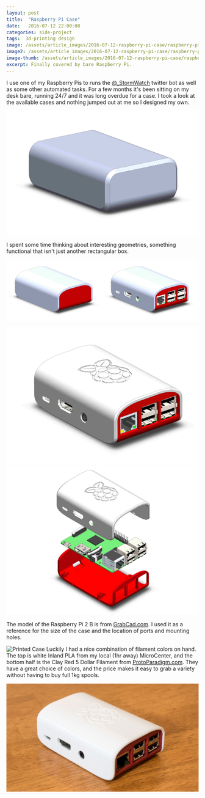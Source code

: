 ```yaml
---
layout: post
title:  "Raspberry Pi Case"
date:   2016-07-12 22:00:00
categories: side-project
tags:  3d-printing design
image: /assets/article_images/2016-07-12-raspberry-pi-case/raspberry-pi-case-main.jpg
image2: /assets/article_images/2016-07-12-raspberry-pi-case/raspberry-pi-case-main.jpg
image-thumb: /assets/article_images/2016-07-12-raspberry-pi-case/raspberry-pi-case-main.jpg
excerpt: Finally covered by bare Raspberry Pi.
---
```


I use one of my Raspberry Pis to runs the [@_StormWatch](https://twitter.com/_StormWatch) twitter bot as well as some other automated tasks.  For a few months it's been sitting on my desk bare, running 24/7 and it was long overdue for a case.  I took a look at the available cases and nothing jumped out at me so I designed my own.

![Basic Geometry](/assets/article_images/2016-07-12-raspberry-pi-case/basic-shape.JPG)

I spent some time thinking about interesting geometries, something functional that isn't just another rectangular box.

![Lines smoothed, halves split, and ports holes cut](/assets/article_images/2016-07-12-raspberry-pi-case/raspberry-pi-case-model-progress.jpg)

![Finished with beveled edges, and embossed Raspberry Pi logo](/assets/article_images/2016-07-12-raspberry-pi-case/pi-render.JPG)
![Exploded assembly](/assets/article_images/2016-07-12-raspberry-pi-case/pi-case-exploaded.JPG)

The model of the Raspberry Pi 2 B is from [GrabCad.com](https://grabcad.com/library/raspberry-pi-2-model-b-3d-cad-assembly-model-2). I used it as a reference for the size of the case and the location of ports and mounting holes.

![Printed Case](/assets/article_images/2016-07-12-raspberry-pi-case/raspberry-pi-case-open.jpg)
Luckily I had a nice combination of filament colors on hand. The top is white Inland PLA from my local (1hr away) MicroCenter, and the bottom half is the Clay Red 5 Dollar Filament from [ProtoParadigm.com](http://www.protoparadigm.com/5-filament/clay-red-adv-ingeo-pla-1-75mm/). They have a great choice of colors, and the price makes it easy to grab a variety without having to buy full 1kg spools.

![](/assets/article_images/2016-07-12-raspberry-pi-case/raspberry-pi-case-main.jpg)
